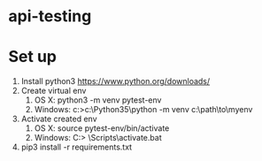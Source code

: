 # api-testing

# Set up
1. Install python3 https://www.python.org/downloads/
2. Create virtual env
    1. OS X: python3 -m venv pytest-env
    2. Windows: c:\>c:\Python35\python -m venv c:\path\to\myenv
3. Activate created env
    1. OS X: source pytest-env/bin/activate
    2. Windows: C:\> <venv>\Scripts\activate.bat
4. pip3 install -r requirements.txt
